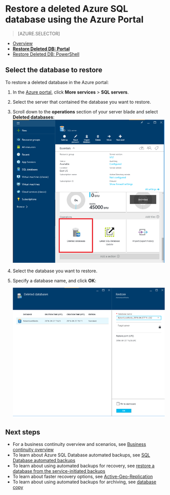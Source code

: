 <properties
	pageTitle="Restore a deleted Azure SQL database (Azure Portal) | Azure"
	description="Restore a deleted Azure SQL database (Azure Portal)."
	services="sql-database"
	documentationCenter=""
	authors="stevestein"
	manager="jhubbard"
	editor=""/>

<tags
	ms.service="sql-database"
	ms.devlang="NA"
	ms.date="10/12/2016"
	ms.author="sstein"
	ms.workload="NA"
	ms.topic="article"
	ms.tgt_pltfrm="NA"/>


# Restore a deleted Azure SQL database using the Azure Portal

> [AZURE.SELECTOR]
- [Overview](/documentation/articles/sql-database-recovery-using-backups/)
- [**Restore Deleted DB: Portal**](/documentation/articles/sql-database-restore-deleted-database-portal/)
- [Restore Deleted DB: PowerShell](/documentation/articles/sql-database-restore-deleted-database-powershell/)

## Select the database to restore 

To restore a deleted database in the Azure portal:

1.	In the [Azure portal](https://portal.azure.cn), click **More services** > **SQL servers**.
3.  Select the server that contained the database you want to restore.
4.  Scroll down to the **operations** section of your server blade and select **Deleted databases**:
	![Restore an Azure SQL database](./media/sql-database-restore-deleted-database-portal/restore-deleted-trashbin.png)
5.  Select the database you want to restore.
6.  Specify a database name, and click **OK**:

    ![Restore an Azure SQL database](./media/sql-database-restore-deleted-database-portal/restore-deleted.png)


## Next steps

- For a business continuity overview and scenarios, see [Business continuity overview](/documentation/articles/sql-database-business-continuity/)
- To learn about Azure SQL Database automated backups, see [SQL Database automated backups](/documentation/articles/sql-database-automated-backups/)
- To learn about using automated backups for recovery, see [restore a database from the service-initiated backups](/documentation/articles/sql-database-recovery-using-backups/)
- To learn about faster recovery options, see [Active-Geo-Replication](/documentation/articles/sql-database-geo-replication-overview/)  
- To learn about using automated backups for archiving, see [database copy](/documentation/articles/sql-database-copy/)
